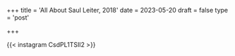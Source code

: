 +++
title = 'All About Saul Leiter, 2018'
date = 2023-05-20
draft = false
type = 'post'

+++

{{< instagram CsdPL1TSIl2 >}}

